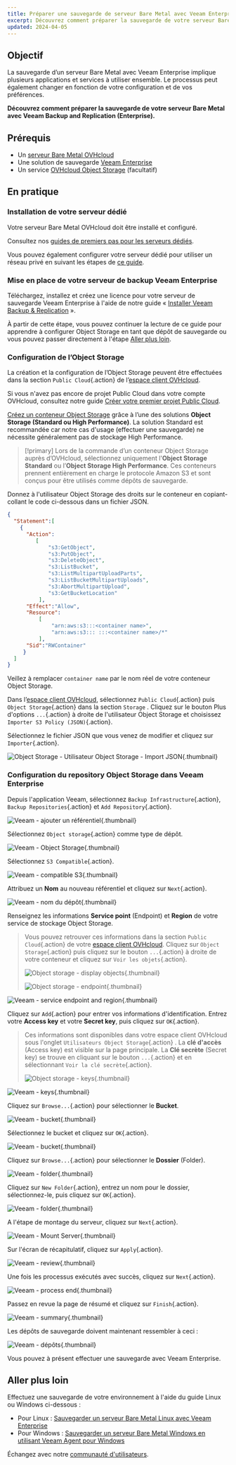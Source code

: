 ```yaml
---
title: Préparer une sauvegarde de serveur Bare Metal avec Veeam Enterprise
excerpt: Découvrez comment préparer la sauvegarde de votre serveur Bare Metal à l'aide de Veeam Backup and Replication (Enterprise)
updated: 2024-04-05
---
```


## Objectif

La sauvegarde d’un serveur Bare Metal avec Veeam Enterprise implique plusieurs applications et services à utiliser ensemble. Le processus peut également changer en fonction de votre configuration et de vos préférences.

**Découvrez comment préparer la sauvegarde de votre serveur Bare Metal avec Veeam Backup and Replication (Enterprise).**

## Prérequis

- Un [serveur Bare Metal OVHcloud](/links/bare-metal/bare-metal)
- Une solution de sauvegarde [Veeam Enterprise](/links/storage/veeam-enterprise)
- Un service [OVHcloud Object Storage](/links/public-cloud/object-storage) (facultatif)

## En pratique

### Installation de votre serveur dédié

Votre serveur Bare Metal OVHcloud doit être installé et configuré.

Consultez nos [guides de premiers pas pour les serveurs dédiés](/products/bare-metal-cloud-dedicated-servers-getting-started).

Vous pouvez également configurer votre serveur dédié pour utiliser un réseau privé en suivant les étapes de [ce guide](/pages/bare_metal_cloud/dedicated_servers/vrack_configuring_on_dedicated_server).

### Mise en place de votre serveur de backup Veeam Enterprise

Téléchargez, installez et créez une licence pour votre serveur de sauvegarde Veeam Enterprise à l'aide de notre guide « [Installer Veeam Backup & Replication](/pages/storage_and_backup/backup_and_disaster_recovery_solutions/veeam/veeam_veeam_backup_replication) ».

À partir de cette étape, vous pouvez continuer la lecture de ce guide pour apprendre à configurer Object Storage en tant que dépôt de sauvegarde ou vous pouvez passer directement à l'étape [Aller plus loin](#gofurther).

### Configuration de l’Object Storage

La création et la configuration de l’Object Storage peuvent être effectuées dans la section `Public Cloud`{.action} de l’[espace client OVHcloud](/links/manager).

Si vous n'avez pas encore de projet Public Cloud dans votre compte OVHcloud, consultez notre guide [Créer votre premier projet Public Cloud](/pages/public_cloud/compute/create_a_public_cloud_project).

[Créez un conteneur Object Storage](/pages/storage_and_backup/object_storage/s3_create_bucket) grâce à l’une des solutions **Object Storage (Standard ou High Performance)**. La solution Standard est recommandée car notre cas d'usage (effectuer une sauvegarde) ne nécessite généralement pas de stockage High Performance.

> [!primary]
> Lors de la commande d’un conteneur Object Storage auprès d’OVHcloud, sélectionnez uniquement l'**Object Storage Standard** ou l’**Object Storage High Performance**. Ces conteneurs prennent entièrement en charge le protocole Amazon S3 et sont conçus pour être utilisés comme dépôts de sauvegarde.

Donnez à l'utilisateur Object Storage des droits sur le conteneur en copiant-collant le code ci-dessous dans un fichier JSON.

```json
{
  "Statement":[
    {
      "Action":
         [
             "s3:GetObject",
             "s3:PutObject",
             "s3:DeleteObject",
             "s3:ListBucket",
             "s3:ListMultipartUploadParts",
             "s3:ListBucketMultipartUploads",
             "s3:AbortMultipartUpload",
             "s3:GetBucketLocation"
          ],
      "Effect":"Allow",
      "Resource":
          [
              "arn:aws:s3:::<container name>",
              "arn:aws:s3::: :::<container name>/*"
          ],
      "Sid":"RWContainer"
     }
  ]
}
```

Veillez à remplacer `container name` par le nom réel de votre conteneur Object Storage.

Dans l’[espace client OVHcloud](/links/manager), sélectionnez `Public Cloud`{.action} puis `Object Storage`{.action} dans la section `Storage` . Cliquez sur le bouton Plus d'options `...`{.action} à droite de l'utilisateur Object Storage et choisissez `Importer S3 Policy (JSON)`{.action}.

Sélectionnez le fichier JSON que vous venez de modifier et cliquez sur `Importer`{.action}.

![Object Storage - Utilisateur Object Storage - Import JSON](images/backup-preparation-01.png){.thumbnail}

### Configuration du repository Object Storage dans Veeam Enterprise

Depuis l'application Veeam, sélectionnez `Backup Infrastructure`{.action}, `Backup Repositories`{.action} et `Add Repository`{.action}.

![Veeam - ajouter un référentiel](images/backup-preparation-02.png){.thumbnail}

Sélectionnez `Object storage`{.action} comme type de dépôt.

![Veeam - Object Storage](images/backup-preparation-03.png){.thumbnail}

Sélectionnez `S3 Compatible`{.action}.

![Veeam - compatible S3](images/backup-preparation-04.png){.thumbnail}

Attribuez un **Nom** au nouveau référentiel et cliquez sur `Next`{.action}.

![Veeam - nom du dépôt](images/backup-preparation-05.png){.thumbnail}

Renseignez les informations **Service point** (Endpoint) et **Region** de votre service de stockage Object Storage.

> Vous pouvez retrouver ces informations dans la section `Public Cloud`{.action} de votre [espace client OVHcloud](/links/manager).
> Cliquez sur `Object Storage`{.action} puis cliquez sur le bouton `...`{.action} à droite de votre conteneur et cliquez sur `Voir les objets`{.action}.
>
> ![Object storage - display objects](images/backup-preparation-06.png){.thumbnail}
>
> ![Object storage - endpoint](images/backup-preparation-07.png){.thumbnail}

![Veeam - service endpoint and region](images/backup-preparation-08.png){.thumbnail}

Cliquez sur `Add`{.action} pour entrer vos informations d'identification. Entrez votre **Access key** et votre **Secret key**, puis cliquez sur `OK`{.action}.

> Ces informations sont disponibles dans votre espace client OVHcloud sous l'onglet `Utilisateurs Object Storage`{.action} . La **clé d'accès** (Access key) est visible sur la page principale. 
> La **Clé secrète** (Secret key) se trouve en cliquant sur le bouton `...`{.action} et en sélectionnant `Voir la clé secrète`{.action}. 
>
> ![Object storage - keys](images/backup-preparation-09.png){.thumbnail}

![Veeam - keys](images/backup-preparation-10.png){.thumbnail}

Cliquez sur `Browse...`{.action} pour sélectionner le **Bucket**.

![Veeam - bucket](images/backup-preparation-11.png){.thumbnail}

Sélectionnez le bucket et cliquez sur `OK`{.action}.

![Veeam - bucket](images/backup-preparation-12.png){.thumbnail}

Cliquez sur `Browse...`{.action} pour sélectionner le **Dossier** (Folder).

![Veeam - folder](images/backup-preparation-13.png){.thumbnail}

Cliquez sur `New Folder`{.action}, entrez un nom pour le dossier, sélectionnez-le, puis cliquez sur `OK`{.action}.

![Veeam - folder](images/backup-preparation-14.png){.thumbnail}

A l'étape de montage du serveur, cliquez sur `Next`{.action}.

![Veeam - Mount Server](images/backup-preparation-15.png){.thumbnail}

Sur l'écran de récapitulatif, cliquez sur `Apply`{.action}.

![Veeam - review](images/backup-preparation-16.png){.thumbnail}

Une fois les processus exécutés avec succès, cliquez sur `Next`{.action}.

![Veeam - process end](images/backup-preparation-17.png){.thumbnail}

Passez en revue la page de résumé et cliquez sur `Finish`{.action}.

![Veeam - summary](images/backup-preparation-18.png){.thumbnail}

Les dépôts de sauvegarde doivent maintenant ressembler à ceci :

![Veeam - dépôts](images/backup-preparation-19.png){.thumbnail}

Vous pouvez à présent effectuer une sauvegarde avec Veeam Enterprise.

## Aller plus loin <a name="gofurther"></a>

Effectuez une sauvegarde de votre environnement à l'aide du guide Linux ou Windows ci-dessous :

- Pour Linux : [Sauvegarder un serveur Bare Metal Linux avec Veeam Enterprise](/pages/bare_metal_cloud/dedicated_servers/veeam-enterprise-server-backup-linux)
- Pour Windows : [Sauvegarder un serveur Bare Metal Windows en utilisant Veeam Agent pour Windows](/pages/bare_metal_cloud/dedicated_servers/veeam-enterprise-server-backup-windows-agent)

Échangez avec notre [communauté d'utilisateurs](/links/community).
